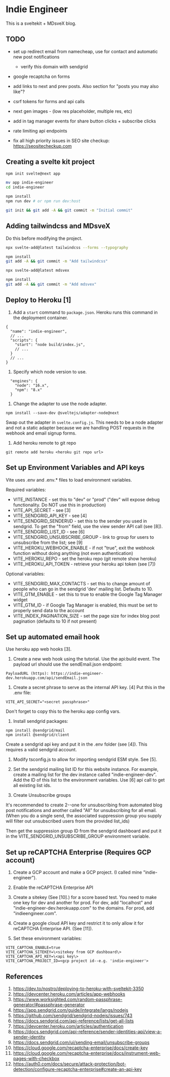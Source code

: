 # Indie Engineer

This is a sveltekit + MDsveX blog.

## TODO

* set up redirect email from namecheap, use for contact and automatic new post notifications
  * verify this domain with sendgrid

* google recaptcha on forms

* add links to next and prev posts. Also section for "posts you may also like"?

* csrf tokens for forms and api calls
* next gen images - (low res placeholder, multiple res, etc)
* add in tag manager events for share button clicks + subscribe clicks
* rate limiting api endpoints
* fix all high priority issues in SEO site checkup: https://seositecheckup.com

## Creating a svelte kit project

```bash
npm init svelte@next app

mv app indie-engineer
cd indie-engineer

npm install
npm run dev # or npm run dev:host

git init && git add -A && git commit -m "Initial commit"
```

## Adding tailwindcss and MDsveX

Do this before modifying the project.

```bash
npx svelte-add@latest tailwindcss --forms --typography

npm install
git add -A && git commit -m "Add tailwindcss"
```

```bash
npx svelte-add@latest mdsvex

npm install
git add -A && git commit -m "Add mdsvex"
```

## Deploy to Heroku [1]

1. Add a `start` command to `package.json`. Heroku runs this command in the deployment container.

```
{
  "name": "indie-engineer",
  // ...
  "scripts": {
    "start": "node build/index.js",
    // ...
  }
  // ...
}
```

1. Specify which node version to use.

```
  "engines": {
    "node": "16.x",
    "npm": "8.x"
  }
```

1. Change the adapter to use the node adapter.

```
npm install --save-dev @sveltejs/adapter-node@next
```

Swap out the adapter in `svelte.config.js`. This needs to be a node adapter and not a static adapter because we are handling POST requests in the webhook and email signup forms.

1. Add heroku remote to git repo

```
git remote add heroku <heroku git repo url>
```
## Set up Environment Variables and API keys

Vite uses .env and .env.\* files to load environment variables.

Required variables:

* VITE\_INSTANCE - set this to "dev" or "prod" ("dev" will expose debug functionality. Do NOT use this in production)
* VITE\_API\_SECRET - see [3]
* VITE\_SENDGRID\_API\_KEY - see [4]
* VITE\_SENDGRID\_SENDER\ID - set this to the sender you used in sendgrid. To get the "from" field, use the view sender API call (see [8]).
* VITE\_SENDGRID\_LIST\_ID - see [6]
* VITE\_SENDGRID\_UNSUBSCRIBE\_GROUP - link to group for users to unsubscribe from the list; see [9]
* VITE\_HEROKU\_WEBHOOK\_ENABLE - if not "true", exit the webhook function without doing anything (not even authentication)
* VITE\_HEROKU\_REPO - set the heroku repo (git remote show heroku)
* VITE\_HEROKU\_API\_TOKEN - retrieve your heroku api token (see [7])

Optional variables:

* VITE\_SENDGRID\_MAX\_CONTACTS - set this to change amount of people who can go in the sendgrid 'dev' mailing list. Defaults to 10.
* VITE\_GTM\_ENABLE - set this to true to enable the Google Tag Manager widget
* VITE\_GTM\_ID - if Google Tag Manager is enabled, this must be set to properly send data to the account
* VITE\_INDEX\_PAGINATION\_SIZE - set the page size for index blog post pagination (defaults to 10 if not present)

## Set up automated email hook

Use heroku app web hooks [3].

1. Create a new web hook using the tutorial. Use the api:build event. The payload url should use the sendEmail.json endpoint:

```
PayloadURL (https): https://indie-engineer-dev.herokuapp.com/api/sendEmail.json
```

1. Create a secret phrase to serve as the internal API key. [4] Put this in the .env file:

```
VITE_API_SECRET="<secret passphrase>"
```

Don't forget to copy this to the heroku app config vars.

1. Install sendgrid packages:

```
npm install @sendgrid/mail
npm install @sendgrid/client
```

Create a sendgrid api key and put it in the .env folder (see [4]). This requires a valid sendgrid account.

1. Modify tsconfig.js to allow for importing sendgrid ESM style. See [5].

1. Set the sendgrid mailing list ID for this website instance. For example, create a mailing list for the dev instance called "indie-engineer-dev". Add the ID of this list to the environment variables. Use [6] api call to get all existing list ids.

1. Create Unsubscribe groups

It's recommended to create 2--one for unsubscribing from automated blog post notifications and another called "All" for unsubscribing for all email. (When you do a single send, the associated suppression group you supply will filter out unsubscribed users from the provided list\_ids)

Then get the suppression group ID from the sendgrid dashboard and put it in the VITE\_SENDGRID\_UNSUBSCRIBE\_GROUP environment variable.

## Set up reCAPTCHA Enterprise (Requires GCP account)

1. Create a GCP account and make a GCP project. (I called mine "indie-engineer").

1. Enable the reCAPTCHA Enterprise API

1. Create a sitekey (See [10].) for a score based test. You need to make one key for dev and another for prod. For dev, add "localhost" and "indie-engineer-dev.herokuapp.com" to the domains. For prod, add "indieengineer.com".

1. Create a google cloud API key and restrict it to only allow it for reCAPTCHA Enterprise API. (See [11]).

1. Set these environment variables:

```
VITE_CAPTCHA_ENABLE=true
VITE_CAPTCHA_SITEKEY=\<sitekey from GCP dashboard\>
VITE_CAPTCHA_API_KEY=\<api key\>
VITE_CAPTCHA_PROJECT_ID=<gcp project id--e.g. 'indie-engineer'>
```

## References

1. <https://dev.to/nostro/deploying-to-heroku-with-sveltekit-3350>
1. <https://devcenter.heroku.com/articles/app-webhooks>
1. <https://www.worksighted.com/random-passphrase-generator/#passphrase-generator>
1. <https://app.sendgrid.com/guide/integrate/langs/nodejs>
1. <https://github.com/sendgrid/sendgrid-nodejs/issues/743>
1. <https://docs.sendgrid.com/api-reference/lists/get-all-lists>
1. <https://devcenter.heroku.com/articles/authentication>
1. <https://docs.sendgrid.com/api-reference/sender-identities-api/view-a-sender-identity>
1. <https://docs.sendgrid.com/ui/sending-email/unsubscribe-groups>
1. <https://cloud.google.com/recaptcha-enterprise/docs/create-key>
1. <https://cloud.google.com/recaptcha-enterprise/docs/instrument-web-pages-with-checkbox>
1. <https://auth0.com/docs/secure/attack-protection/bot-detection/configure-recaptcha-enterprise#create-an-api-key>
